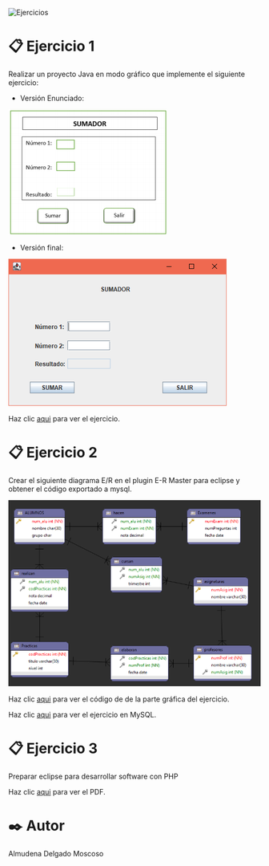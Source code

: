 ![Ejercicios](https://2.bp.blogspot.com/-4j8bIK1cEww/W2rYWd6_-qI/AAAAAAAAKOc/XJMTd3mEcrY9pwRAXLqGPWoYazVhksEjwCPcBGAYYCw/s1600/actividades.png)
# 📋 Ejercicio 1
  Realizar un proyecto Java en modo gráfico que implemente el siguiente ejercicio:
  
  * Versión Enunciado:
  
  ![enunciado](https://github.com/Almudena188/EntornosDesarrollo/blob/main/src/Ejercicios13042021/imagenes/CapturaEnunciado.png?raw=true "Versión Enunciado")
  
  * Versión final:

  ![calculadora](https://github.com/Almudena188/EntornosDesarrollo/blob/main/src/Ejercicios13042021/imagenes/captura.png?raw=true "Ejercicio Calculadora")
  
  Haz clic [aqui](https://github.com/Almudena188/EntornosDesarrollo/blob/main/src/Ejercicios13042021/Calculadora.java) para ver el ejercicio.
# 📋 Ejercicio 2
  Crear el siguiente diagrama E/R en el plugin E-R Master para eclipse y obtener el código exportado a mysql.
  
  ![entidad/relacion](https://github.com/Almudena188/EntornosDesarrollo/blob/main/src/Ejercicios13042021/imagenes/Captura3.png?raw=true "Entidad/Relación")
  
   Haz clic [aqui](https://github.com/Almudena188/EntornosDesarrollo/blob/main/src/Ejercicios13042021/ejercicioERMaster.erm) para ver el código de de la parte gráfica del      ejercicio.
   
   
   Haz clic [aqui](https://github.com/Almudena188/EntornosDesarrollo/blob/main/src/Ejercicios13042021/ejercicioERMaster.sql) para ver el ejercicio en MySQL.
   
 # 📋 Ejercicio 3
   Preparar eclipse para desarrollar software con PHP
  
   Haz clic [aqui](https://github.com/Almudena188/EntornosDesarrollo/blob/main/src/Ejercicios13042021/phpAlmudena.pdf) para ver el PDF.

# ✒️ Autor 
Almudena Delgado Moscoso
